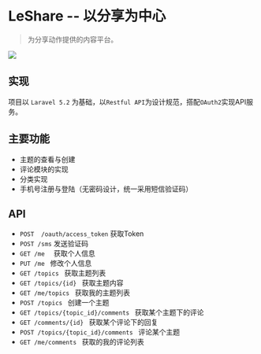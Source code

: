 # LeShare -- 以分享为中心

> 为分享动作提供的内容平台。

![](http://oh6t02bhk.bkt.clouddn.com/1.png)

## 实现

项目以 `Laravel 5.2` 为基础，以`Restful API`为设计规范，搭配`OAuth2`实现API服务。

## 主要功能

* 主题的查看与创建
* 评论模块的实现
* 分类实现
* 手机号注册与登陆（无密码设计，统一采用短信验证码）

## API
* `POST  /oauth/access_token`  获取Token
* `POST /sms`  发送验证码
* `GET /me  `   获取个人信息
* `PUT /me ` 修改个人信息
* `GET /topics ` 获取主题列表
* `GET /topics/{id} ` 获取主题内容
* `GET /me/topics ` 获取我的主题列表
* `POST /topics ` 创建一个主题
* `GET /topics/{topic_id}/comments ` 获取某个主题下的评论
* `GET /comments/{id} ` 获取某个评论下的回复
* `POST /topics/{topic_id}/comments ` 评论某个主题
* `GET /me/comments ` 获取的我的评论列表
